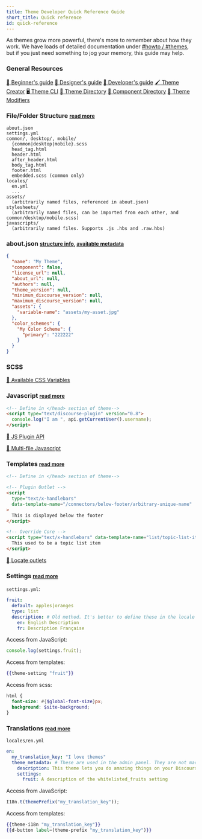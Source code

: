 ```yaml
---
title: Theme Developer Quick Reference Guide
short_title: Quick reference
id: quick-reference
---
```


As themes grow more powerful, there's more to remember about how they work. We have loads of detailed documentation under [#howto / #themes](https://meta.discourse.org/tags/c/howto/themes), but if you just need something to jog your memory, this guide may help.

### General Resources

[:scroll: Beginner's guide](https://meta.discourse.org/t/beginners-guide-to-using-discourse-themes/91966)
[:scroll: Designer's guide](https://meta.discourse.org/t/designers-guide-to-discourse-themes/152002/1)
[:scroll: Developer's guide](https://meta.discourse.org/t/developer-s-guide-to-discourse-themes/93648)
[:paintbrush: Theme Creator](http://theme-creator.discourse.org)
[:desktop_computer: Theme CLI](https://meta.discourse.org/t/discourse-theme-cli-console-app-to-help-you-build-themes/82950)
[:notebook_with_decorative_cover: Theme Directory](/c/theme)
[:jigsaw: Component Directory](/c/theme-component)
[:wrench: Theme Modifiers](https://meta.discourse.org/t/theme-modifiers-a-brief-introduction/150605)

### File/Folder Structure <small>[read more](https://meta.discourse.org/t/structure-of-themes-and-theme-components/60848)</small>

```
about.json
settings.yml
common/, desktop/, mobile/
  {common|desktop|mobile}.scss
  head_tag.html
  header.html
  after_header.html
  body_tag.html
  footer.html
  embedded.scss (common only)
locales/
  en.yml
  ...
assets/
  (arbitrarily named files, referenced in about.json)
stylesheets/
  (arbitrarily named files, can be imported from each other, and common/desktop/mobile.scss)
javascripts/
  (arbitrarily named files. Supports .js .hbs and .raw.hbs)
```

### about.json <small>[structure info](https://meta.discourse.org/t/structure-of-themes-and-theme-components/60848), [available metadata](https://meta.discourse.org/t/adding-metadata-to-a-theme/119205)</small>

```json
{
  "name": "My Theme",
  "component": false,
  "license_url": null,
  "about_url": null,
  "authors": null,
  "theme_version": null,
  "minimum_discourse_version": null,
  "maximum_discourse_version": null,
  "assets": {
    "variable-name": "assets/my-asset.jpg"
  },
  "color_schemes": {
    "My Color Scheme": {
      "primary": "222222"
    }
  }
}
```

### SCSS

[:link: Available CSS Variables](https://github.com/discourse/discourse/blob/master/app/assets/stylesheets/color_definitions.scss)

### Javascript <small>[read more](https://meta.discourse.org/t/using-the-pluginapi-in-site-customizations/41281)</small>

```html
<!-- Define in </head> section of theme-->
<script type="text/discourse-plugin" version="0.8">
  console.log("I am ", api.getCurrentUser().username);
</script>
```

[:link: JS Plugin API](https://github.com/discourse/discourse/blob/main/app/assets/javascripts/discourse/app/lib/plugin-api.gjs)

[:link: Multi-file Javascript](https://meta.discourse.org/t/splitting-up-theme-javascript-into-multiple-files/119369)

### Templates <small>[read more](https://meta.discourse.org/t/adding-plugin-outlets-using-a-theme/32727)</small>

```html
<!-- Define in </head> section of theme-->

<!-- Plugin Outlet -->
<script
  type="text/x-handlebars"
  data-template-name="/connectors/below-footer/arbitrary-unique-name"
>
  This is displayed below the footer
</script>

<!-- Override Core -->
<script type="text/x-handlebars" data-template-name="list/topic-list-item.raw">
  This used to be a topic list item
</script>
```

[:link: Locate outlets](https://meta.discourse.org/t/plugin-outlet-locations-theme-component/100673)

### Settings <small>[read more](https://meta.discourse.org/t/how-to-add-settings-to-your-discourse-theme/82557)</small>

`settings.yml`:

```yaml
fruit:
  default: apples|oranges
  type: list
  description: # Old method. It's better to define these in the locale files (see below)
    en: English Description
    fr: Description Française
```

Access from JavaScript:

```js
console.log(settings.fruit);
```

Access from templates:

```hbs
{{theme-setting "fruit"}}
```

Access from scss:

```scss
html {
  font-size: #{$global-font-size}px;
  background: $site-background;
}
```

### Translations <small>[read more](https://meta.discourse.org/t/adding-localizable-strings-to-themes-and-theme-components/109867)</small>

`locales/en.yml`

```yaml
en:
  my_translation_key: "I love themes"
  theme_metadata: # These are used in the admin panel. They are not made available to your js/hbs files
    description: This theme lets you do amazing things on your Discourse
    settings:
      fruit: A description of the whitelisted_fruits setting
```

Access from JavaScript:

```js
I18n.t(themePrefix("my_translation_key"));
```

Access from templates:

```hbs
{{theme-i18n "my_translation_key"}}
{{d-button label=(theme-prefix "my_translation_key")}}
```
